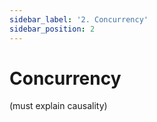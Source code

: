 ```yaml
---
sidebar_label: '2. Concurrency'
sidebar_position: 2
---
```


# Concurrency

(must explain causality)

